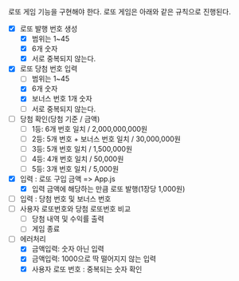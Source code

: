 로또 게임 기능을 구현해야 한다. 로또 게임은 아래와 같은 규칙으로 진행된다.

- [x] 로또 발행 번호 생성
  - [x] 범위는 1~45
  - [x] 6개 숫자
  - [x] 서로 중복되지 않는다.
- [x] 로또 당첨 번호 입력
  - [ ] 범위는 1~45
  - [x] 6개 숫자
  - [x] 보너스 번호 1개 숫자
  - [ ] 서로 중복되지 않는다.
- [ ] 당첨 확인(당첨 기준 / 금액)
  - [ ] 1등: 6개 번호 일치 / 2,000,000,000원
  - [ ] 2등: 5개 번호 + 보너스 번호 일치 / 30,000,000원
  - [ ] 3등: 5개 번호 일치 / 1,500,000원
  - [ ] 4등: 4개 번호 일치 / 50,000원
  - [ ] 5등: 3개 번호 일치 / 5,000원
- [x] 입력 : 로또 구입 금액 => App.js
  - [x] 입력 금액에 해당하는 만큼 로또 발행(1장당 1,000원)
- [ ] 입력 : 당첨 번호 및 보너스 번호
- [ ] 사용자 로또번호와 당첨 로또번호 비교
  - [ ] 당첨 내역 및 수익률 출력
  - [ ] 게임 종료
- [ ] 에러처리
  - [x] 금액입력: 숫자 아닌 입력
  - [x] 금액입력: 1000으로 딱 떨어지지 않는 입력
  - [x] 사용자 로또 번호 : 중복되는 숫자 확인
